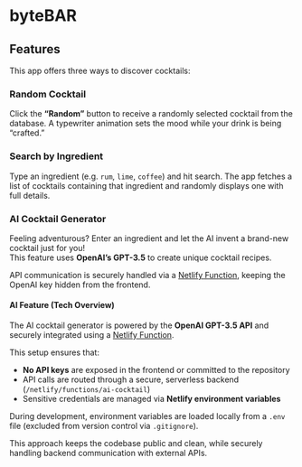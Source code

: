 <h1>byteBAR</h1>

<h2>Features</h2>

<p>This app offers three ways to discover cocktails:</p>

<h3>Random Cocktail</h3>
<p>
  Click the <strong>“Random”</strong> button to receive a randomly selected cocktail from the database.
  A typewriter animation sets the mood while your drink is being “crafted.”
</p>

<h3>Search by Ingredient</h3>
<p>
  Type an ingredient (e.g. <code>rum</code>, <code>lime</code>, <code>coffee</code>) and hit search.
  The app fetches a list of cocktails containing that ingredient and randomly displays one with full details.
</p>

<h3>AI Cocktail Generator</h3>
<p>
  Feeling adventurous? Enter an ingredient and let the AI invent a brand-new cocktail just for you!
  <br>
  This feature uses <strong>OpenAI’s GPT-3.5</strong> to create unique cocktail recipes.
</p>
<p>
  API communication is securely handled via a <a href="https://docs.netlify.com/functions/overview/" target="_blank">Netlify Function</a>,
  keeping the OpenAI key hidden from the frontend.
</p>

<h4>AI Feature (Tech Overview)</h4>

<p>
  The AI cocktail generator is powered by the <strong>OpenAI GPT-3.5 API</strong> and securely integrated using a 
  <a href="https://docs.netlify.com/functions/overview/" target="_blank">Netlify Function</a>.
</p>

<p>
  This setup ensures that:
</p>

<ul>
  <li><strong>No API keys</strong> are exposed in the frontend or committed to the repository</li>
  <li>API calls are routed through a secure, serverless backend (<code>/netlify/functions/ai-cocktail</code>)</li>
  <li>Sensitive credentials are managed via <strong>Netlify environment variables</strong></li>
</ul>

<p>
  During development, environment variables are loaded locally from a <code>.env</code> file (excluded from version control via <code>.gitignore</code>).
</p>

<p>
  This approach keeps the codebase public and clean, while securely handling backend communication with external APIs.
</p>
